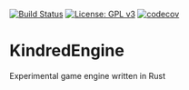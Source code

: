 [![Build Status](https://travis-ci.org/Malkaviel/KindredEngine.svg?branch=master)](https://travis-ci.org/Malkaviel/KindredEngine)  [![License: GPL v3](https://img.shields.io/badge/License-GPL%20v3-blue.svg)](https://www.gnu.org/licenses/gpl-3.0) [![codecov](https://codecov.io/gh/Malkaviel/KindredEngine/branch/master/graph/badge.svg)](https://codecov.io/gh/Malkaviel/KindredEngine)
# KindredEngine
Experimental game engine written in Rust
